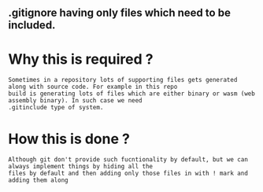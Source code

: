.gitignore having only files which need to be included.
-------------------------------------------------------

# Why this is required ?

    Sometimes in a repository lots of supporting files gets generated along with source code. For example in this repo
    build is generating lots of files which are either binary or wasm (web assembly binary). In such case we need 
    .gitinclude type of system. 

# How this is done ?

    Although git don't provide such fucntionality by default, but we can always implement things by hiding all the 
    files by default and then adding only those files in with ! mark and adding them along